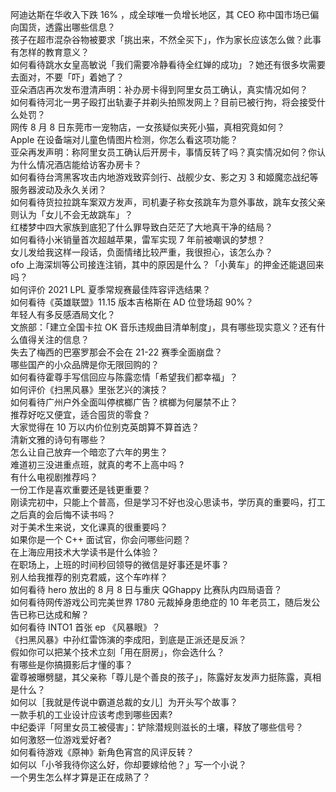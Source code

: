 阿迪达斯在华收入下跌 16% ，成全球唯一负增长地区，其 CEO 称中国市场已偏向国货，透露出哪些信息？  
孩子在超市混杂谷物被要求「挑出来，不然全买下」，作为家长应该怎么做？此事有怎样的教育意义？  
如何看待跳水女皇高敏说「我们需要冷静看待全红婵的成功」？她还有很多坎需要去面对，不要「吓」着她了？  
亚朵酒店再次发布澄清声明：补办房卡得到阿里女员工确认，真实情况如何？  
如何看待河北一男子殴打出轨妻子并剃头拍照发网上？目前已被行拘，将会接受什么处罚？  
网传 8 月 8 日东莞市一宠物店，一女孩疑似夹死小猫，真相究竟如何？  
Apple 在设备端对儿童色情图片检测，你怎么看这项功能？  
亚朵再发声明：称阿里女员工确认后开房卡，事情反转了吗？真实情况如何？你认为什么情况酒店能给访客办房卡？  
如何看待台湾黑客攻击内地游戏致弈剑行、战舰少女、影之刃 3 和姬魔恋战纪等服务器波动及永久关闭？  
如何看待货拉拉跳车案双方发声，司机妻子称女孩跳车为意外事故，跳车女孩父亲则认为「女儿不会无故跳车」？  
红楼梦中四大家族到底犯了什么罪导致白茫茫了大地真干净的结局？  
如何看待小米销量首次超越苹果，雷军实现 7 年前被嘲讽的梦想？  
女儿发给我这样一段话，负面情绪比较严重，我很担心，该怎么办？  
ofo 上海深圳等公司接连注销，其中的原因是什么？「小黄车」的押金还能退回来吗？  
如何评价 2021 LPL 夏季常规赛最佳阵容评选结果？  
如何看待《英雄联盟》11.15 版本吉格斯在 AD 位登场超 90%？  
年轻人有多反感酒局文化？  
文旅部：「建立全国卡拉 OK 音乐违规曲目清单制度」，具有哪些现实意义？还有什么值得关注的信息？  
失去了梅西的巴塞罗那会不会在 21-22 赛季全面崩盘？  
哪些国产的小众品牌是你无限回购的？  
如何看待霍尊手写信回应与陈露恋情「希望我们都幸福」？  
如何评价《扫黑风暴》里张艺兴的演技？  
如何看待广州户外全面叫停槟榔广告？槟榔为何屡禁不止？  
推荐好吃又便宜，适合囤货的零食？  
大家觉得在 10 万以内价位别克英朗算不算首选？  
清新文雅的诗句有哪些？  
怎么让自己放弃一个暗恋了六年的男生？  
难道初三没进重点班，就真的考不上高中吗 ?  
有什么电视剧推荐吗？  
一份工作是喜欢重要还是钱更重要？  
刚读完初中，只能上个普高，但是学习不好也没心思读书，学历真的重要吗，打工之后真的会后悔不读书吗？  
对于美术生来说，文化课真的很重要吗？  
如果你是一个 C++ 面试官，你会问哪些问题？  
在上海应用技术大学读书是什么体验？  
在职场上，上班的时间秒回领导的微信是好事还是坏事？  
别人给我推荐的别克君威，这个车咋样？  
如何看待 hero 放出的 8 月 8 日与重庆 QGhappy 比赛队内四局语音？  
如何看待网传游戏公司完美世界 1780 元裁掉身患绝症的 10 年老员工，随后发公告已称已达成和解？  
如何看待 INTO1 首张 ep 《风暴眼》？  
《扫黑风暴》中孙红雷饰演的李成阳，到底是正派还是反派？  
假如你可以把某个技术立刻「用在厨房」，你会选什么？  
有哪些是你搞摄影后才懂的事？  
霍尊被曝劈腿，其父亲称「尊儿是个善良的孩子」，陈露好友发声力挺陈露，真相是什么？  
如何以［我就是传说中霸道总裁的女儿］为开头写个故事？  
一款手机的工业设计应该考虑到哪些因素?  
中纪委评「阿里女员工被侵害」：铲除潜规则滋长的土壤，释放了哪些信号？  
如何激怒一位游戏爱好者?  
如何看待游戏《原神》新角色宵宫的风评反转？  
如何以「小爷我待你这么好，你却要嫁给他？」写一个小说？  
一个男生怎么样才算是正在成熟了？  
